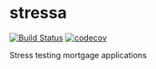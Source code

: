 # stressa
[![Build Status](https://travis-ci.com/seemir/stressa.svg?token=tDRX6ay5CeFkvbSadmdz&branch=master)](https://travis-ci.com/seemir/stressa)
[![codecov](https://codecov.io/gh/seemir/stressa/branch/master/graph/badge.svg?token=2NV1afAg7F)](https://codecov.io/gh/seemir/stressa)

Stress testing mortgage applications
